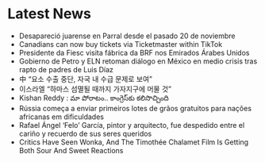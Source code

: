 # Latest News
-  Desapareció juarense en Parral desde el pasado 20 de noviembre
-  Canadians can now buy tickets via Ticketmaster within TikTok
-  Presidente da Fiesc visita fábrica da BRF nos Emirados Árabes Unidos
-  Gobierno de Petro y ELN retoman diálogo en México en medio crisis tras rapto de padres de Luis Díaz
-  中 “요소 수출 중단, 자국 내 수급 문제로 보여”
-  이스라엘 “하마스 섬멸될 때까지 가자지구에 머물 것”
-  Kishan Reddy : మా పోరాటం.. కాంగ్రెస్‌కు కలిసొచ్చింది
-  Rússia começa a enviar primeiros lotes de grãos gratuitos para nações africanas em dificuldades
-  Rafael Ángel ‘Felo’ García, pintor y arquitecto, fue despedido entre el cariño y recuerdo de sus seres queridos
-  Critics Have Seen Wonka, And The Timothée Chalamet Film Is Getting Both Sour And Sweet Reactions
